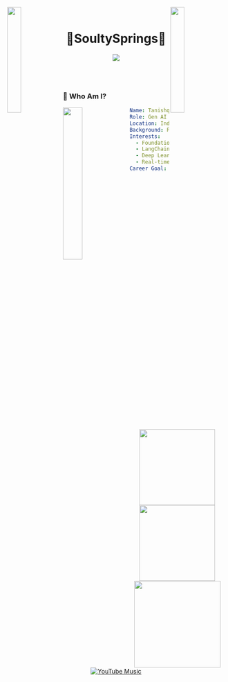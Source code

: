 <img align="left" src="https://raw.githubusercontent.com/SoultySprings/PyProjects/master/Others/ezgif-56350aa4be65bd-ezgif.com-optimize.gif" width="25%" style="display:inline;"> <img align="right" src="https://raw.githubusercontent.com/SoultySprings/PyProjects/master/Others/ezgif-56350aa4be65bd-ezgif.com-optimize%20(1).gif" width="25%">
<br>
<p align="center">
    <h1 align="center">🌟SoultySprings🌟</h1>
</p>


<p align="center">
    <img src="https://readme-typing-svg.herokuapp.com/?lines=Gen+AI+%7C+Data+Science+%7C+Front+End;Machine+Learning+%7C+LLMs+%7C+NLP;Prompt+Engineering+%7C+Python&font=Courier+Prime&color=fea72a&width=420&height=50&pause=10">
</p>
<br>
<!--
<p align="center">
  <img src="https://raw.githubusercontent.com/SoultySprings/PyProjects/master/Others/1_9zDKq-ibz14DUItLjldw0g.gif" width="75%" style="display:inline;">
  <img src="https://readme-typing-svg.herokuapp.com?font=Courier+Prime&size=22&pause=10&color=fea72a&vCenter=true&multiline=true&width=700&height=80&lines=Gen+AI+Engineer+%7C+Machine+Learning+%7C+Data+Science;LLMs+%7C+LangChain+%7C+NLP+%7C+Prompt+Engineering+%7C+Python">
</p>
-->
<br>

### 👋 Who Am I?

<!--<img align="left" src="https://raw.githubusercontent.com/SoultySprings/PyProjects/master/Others/ezgif.com-effects.gif" width="22.5%" style="display:inline;"> -->
<img align="left" src="https://raw.githubusercontent.com/SoultySprings/PyProjects/master/Others/NocturneTattooStudioWebsiteUiDesignbyMariuszMitkowonDribbble-ezgif.com-video-to-gif-converter.gif" width="30%" style="display:inline;"> 

```yaml
Name: Tanishq 
Role: Gen AI / Machine Learning / Data Science Enthusiast
Location: India
Background: Final Year B.Tech in Electronics & Communication Engineering
Interests:
  - Foundation Models & Retrieval-Augmented Generation (RAG)
  - LangChain / LlamaIndex AI Agents
  - Deep Learning & Transformers
  - Real-time LLM-driven automation
Career Goal: Become a GenAI/ML Engineer working at the intersection of AI + Systems
```

<br>

<p align="center"> 
<a href="https://github-readme-stats.vercel.app/api?username=soultysprings&show_icons=true&theme=great-gatsby">
  <img height=175 align="center" src="https://github-readme-stats.vercel.app/api?username=soultysprings&show_icons=true&rank_icon=github&theme=great-gatsby" />
</a>
<a href="https://github-readme-stats.vercel.app/api/top-langs/?username=soultysprings&show_icons=true&theme=great-gatsby&layout=compact">
  <img height=175 align="center" src="https://github-readme-stats.vercel.app/api/top-langs/?username=soultysprings&show_icons=true&theme=great-gatsby&layout=compact&langs_count=8&card_width=320" />
</a>
<a href="https://github-readme-stats.vercel.app/api/wakatime?username=ramendls&show_icons=true&theme=great-gatsby&layout=compact">
  <img height=200 align="center" src="https://github-readme-stats.vercel.app/api/wakatime?username=ramendls&show_icons=true&theme=great-gatsby&layout=compact&langs_count=8&card_width=320" />
</a>

<br>

  <a href="https://music.youtube.com/playlist?list=PL-8bIuKq-hJ5REYALA654U1wm0EMTJO2d&si=0DhcTr76telRpzeq" target="_blank">
  <img src="https://img.shields.io/badge/Listen%20on-YouTube%20Music-red?style=for-the-badge&logo=youtube" alt="YouTube Music">
</a>

</p>



<!--
<p align="center"> <a href="mailto:gamerexprt@gmail.com"><img src="https://img.shields.io/badge/-Email-c14438?style=flat&logo=gmail&logoColor=white"/></a> <a href="https://github.com/SoultySprings"><img src="https://img.shields.io/badge/-GitHub-black?style=flat&logo=github"/></a> </p>
-->

